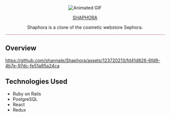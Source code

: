 <p align="center">
  <img src="https://github.com/shannale/Shaphora/blob/main/makeup.gif" alt="Animated GIF">
</p>

<div align="center">
  <a href="https://shaphora-e331876b9fde.herokuapp.com/">SHAPHORA</a>
</div>

<p align="center">
  Shaphora is a clone of the cosmetic webstore Sephora.
  <hr style="border: none; border-top: 1px dashed #999; background-color: pink;">
</p>

## Overview

https://github.com/shannale/Shaphora/assets/123720213/fd41d826-6fd9-4b7e-97dc-fe51a95a24ca

## Technologies Used
* Ruby on Rails
* PostgreSQL
* React
* Redux
